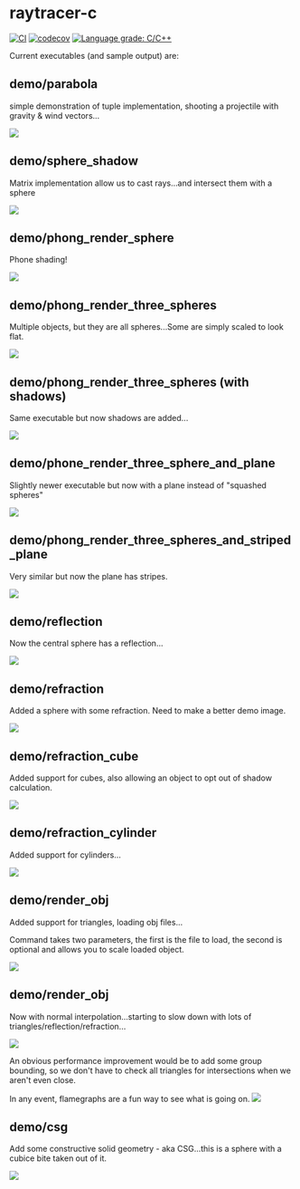 # raytracer-c

[![CI](https://github.com/twistdroach/raytracer-c/workflows/CI/badge.svg?branch=master)](https://github.com/twistdroach/raytracer-c/actions?query=workflow%3ACI)
[![codecov](https://codecov.io/gh/twistdroach/raytracer-c/branch/master/graph/badge.svg)](https://codecov.io/gh/twistdroach/raytracer-c)
[![Language grade: C/C++](https://img.shields.io/lgtm/grade/cpp/g/twistdroach/raytracer-c.svg?logo=lgtm&logoWidth=18)](https://lgtm.com/projects/g/twistdroach/raytracer-c/context:cpp)

Current executables (and sample output) are:

## demo/parabola

simple demonstration of tuple implementation, shooting a projectile with gravity & wind vectors...

![](images/parabola.png)

## demo/sphere_shadow

Matrix implementation allow us to cast rays...and intersect them with a sphere

![](images/sphere_shadow.png)

## demo/phong_render_sphere

Phone shading!

![](images/phong_render_sphere2.png)

## demo/phong_render_three_spheres

Multiple objects, but they are all spheres...Some are simply scaled to look flat.

![](images/phong_render_three_spheres.png)

## demo/phong_render_three_spheres (with shadows)

Same executable but now shadows are added...

![](images/phong_render_three_spheres_with_shadows.png)

## demo/phone_render_three_sphere_and_plane

Slightly newer executable but now with a plane instead of "squashed spheres"

![](images/phong_render_three_spheres_and_plane.png)

## demo/phong_render_three_spheres_and_striped_plane

Very similar but now the plane has stripes.

![](images/phong_render_three_spheres_and_striped_plane.png)

## demo/reflection

Now the central sphere has a reflection...

![](images/reflection.png)

## demo/refraction

Added a sphere with some refraction.  Need to make a better demo image.

![](images/refraction.png)

## demo/refraction_cube

Added support for cubes, also allowing an object to opt out of shadow calculation.

![](images/refraction_cube.png)

## demo/refraction_cylinder

Added support for cylinders...

![](images/refraction_cylinder.png)

## demo/render_obj

Added support for triangles, loading obj files...

Command takes two parameters, the first is the file to load, the second is optional and allows you to scale loaded object.

![](images/render_obj.png)

## demo/render_obj

Now with normal interpolation...starting to slow down with lots of triangles/reflection/refraction...

![](images/glass_teapot.png)

An obvious performance improvement would be to add some group bounding, so we don't have to check all triangles for intersections when we aren't even close.

In any event, flamegraphs are a fun way to see what is going on.
![](images/glass_teapot_flamegraph.svg)

## demo/csg

Add some constructive solid geometry - aka CSG...this is a sphere with a cubice bite taken out of it.

![](images/csg.png)
